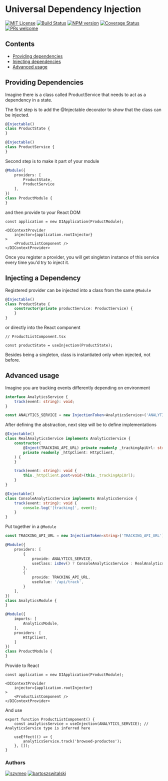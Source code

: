 # Universal Dependency Injection
[![MIT License][license-image]][license] [![Build Status][github-action-image]][github-action-url] [![NPM version][npm-version-image]][npm-url] [![Coverage Status][test-coverage-image]][test-coverage-url] [![PRs welcome][contributing-image]][contributing-url]


## Contents

+ [Providing dependencies](#providing-dependencies)
+ [Injecting dependencies](#injecting-a-dependency)
+ [Advanced usage](#advanced-usage)

## Providing Dependencies

Imagine there is a class called ProductService that needs to act as a dependency in a state.

The first step is to add the @Injectable decorator to show that the class can be injected.

```typescript
@Injectable()
class ProductState {
}

@Injectable()
class ProductService {
}
```

Second step is to make it part of your module

```typescript
@Module({
    providers: [
        ProductState,
        ProductService
    ],
})
class ProductModule {
}
```

and then provide to your React DOM

```tsx
const application = new DIApplication(ProductModule);

<DIContextProvider
    injector={application.rootInjector}
>
    <ProductListComponent />
</DIContextProvider>
```

Once you register a provider, you will get singleton instance of this service every time you'd try to inject it.

## Injecting a Dependency

Registered provider can be injected into a class from the same `@Module`

```typescript
@Injectable()
class ProductState {
    constructor(private productService: ProductService) {
    }
}
```

or directly into the React component

```tsx
// ProductListComponent.tsx

const productState = useInjection(ProductState);
```

Besides being a singleton, class is instantiated only when injected, not before.

## Advanced usage

Imagine you are tracking events differently depending on environment

```typescript
interface AnalyticsService {
    track(event: string): void;
}

const ANALYTICS_SERVICE = new InjectionToken<AnalyticsService>('ANALYTICS_SERVICE')
```

After defining the abstraction, next step will be to define implementations

```typescript
@Injectable()
class RealAnalyticsService implements AnalyticsService {
    constructor(
        @Inject(TRACKING_API_URL) private readonly _trackingApiUrl: string,
        private readonly _httpClient: HttpClient,
    ) {
    }

    track(event: string): void {
        this._httpClient.post<void>(this._trackingApiUrl);
    }
}

@Injectable()
class ConsoleAnalyticsService implements AnalyticsService {
    track(event: string): void {
        console.log('[tracking]', event);
    }
}
```

Put together in a `@Module`

```typescript
const TRACKING_API_URL = new InjectionToken<string>('TRACKING_API_URL');

@Module({
    providers: [
        {
            provide: ANALYTICS_SERVICE,
            useClass: isDev() ? ConsoleAnalyticsService : RealAnalyticsService,
        },
        {
            provide: TRACKING_API_URL,
            useValue: '/api/track',
        }
    ],
})
class AnalyticsModule {
}

@Module({
    imports: [
        AnalyticsModule,
    ],
    providers: [
        HttpClient,
    ]
})
class ProductModule {
}
```

Provide to React

```tsx
const application = new DIApplication(ProductModule);

<DIContextProvider
    injector={application.rootInjector}
>
    <ProductListComponent />
</DIContextProvider>
```

And use

```tsx
export function ProductListComponent() {
    const analyticsService = useInjection(ANALYTICS_SERVICE); // AnalyticsService type is inferred here

    useEffect(() => {
        analyticsService.track('browsed-productes');
    }, []);
}
```

### Authors
[![szymeo](https://avatars.githubusercontent.com/u/11583029?v=4&s=40)](https://github.com/szymeo)
[![bartoszswitalski](https://avatars.githubusercontent.com/u/45360754?v=4&s=40)](https://github.com/bartoszswitalski)

[license-image]: https://img.shields.io/badge/license-MIT-blue.svg
[license]: LICENSE.md

[github-action-image]: https://github.com/szymeo/universal-di/actions/workflows/build-and-publish.yml/badge.svg
[github-action-url]: https://github.com/szymeo/universal-di/actions/workflows/build-and-publish.yml

[npm-url]: https://npmjs.org/package/universal-di
[npm-version-image]: https://badge.fury.io/js/universal-di.svg

[test-coverage-url]: https://codecov.io/gh/szymeo/universal-di
[test-coverage-image]: https://codecov.io/gh/szymeo/universal-di/branch/master/graph/badge.svg

[contributing-url]: https://github.com/szymeo/universal-di/blob/master/CONTRIBUTING.md
[contributing-image]: https://img.shields.io/badge/PRs-welcome-brightgreen.svg
